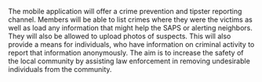 The mobile application will offer a crime prevention and tipster reporting channel. Members will be able to list crimes where they were the victims as well as load any information that might help the SAPS or alerting neighbors. They will also be allowed to upload photos of suspects. This will also provide a means for individuals, who have information on criminal activity to report that information anonymously. The aim is to increase the safety of the local community by assisting law enforcement in removing undesirable individuals from the community.
